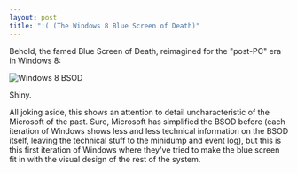```yaml
---
layout: post
title: ":( (The Windows 8 Blue Screen of Death)"
---
```


Behold, the famed Blue Screen of Death, reimagined for the "post-PC" era in
Windows 8:

![Windows 8 BSOD](http://dl.dropbox.com/u/2204610/win8bsod.jpg)

Shiny.

All joking aside, this shows an attention to detail uncharacteristic of the
Microsoft of the past.  Sure, Microsoft has simplified the BSOD before (each
iteration of Windows shows less and less technical information on the BSOD
itself, leaving the technical stuff to the minidump and event log), but this is
this first iteration of Windows where they've tried to make the blue screen fit
in with the visual design of the rest of the system.
